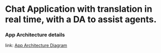 # Chat Application with translation in real time, with a DA to assist agents.

### App Architecture details

link:
[App Architecture Diagram](https://mermaid.live/view#pako:eNp9VW1v2jAQ_iuWq0qblCJS3kI-TKJl3aqt2lbYPizwwSQXsJrYzEnGKPDfd7aTEFi7fEjO9j338tyds6OhjID6NE7kJlwxlZPpeCYIPrcJB5EH9kNulNxkoObk6urdfiLDJ8jJrRQCwpxLsScTUL9BBfZDrEKLy7m1Zd-Xl6XRq4xHQLTLpitj-js6IfdiXeR78lkuuQjMm9xJlZbG7IZWHhX5CoE8ZDaI2xXDgPGFFnJQMQuhxJhNEzqIiDxAlrEl7CvhIxNRgtGXS1Kuz4Ovjr8qGaLIxdIenVoxbkqVPRkJlmwznu0q8HS7hoPFVWfHxOvApoqJLDFpBQ3Z0MzrrE4MjJaaw9rCmCusjU43sCLR8nlKo3uCUZMXXGRWp3livDwXCupdqY6hQhQcxSqO-asM1bE_wq8CMiz3B0i54KP7wAoYW4muDmwBi-US1TEeza7O-QeHTWCz1-J5imOWswXLgHxZgzKJlKmVvaqNfitAbffkDonSqsGbSiLjm7elwXpLAz4JuUkgwnre4NYx9lc6ZsyzXPFFob2f8opUaXvvU44MPEqZPjCBCLXTMikXZb8cS_oyxmo1NozaVBLdW8iW_pgRMb2mpfmrEMNnxbABWYb_j5oUa909me6Lo2zgx2Vlo2Zpkm-TepjChGXZGGKyVjxlaktiniT-BbhxLwYHaZRP4F-03d5guDhDZBBKER0xcRx3oF1j4rgft9tnmKjqjtKNF_dgWEPcRQ-u2_-4MQNSOQmhC2GN8Lw2dONmGxhcecU55u5yNAFOVQ2nptg5paxioGnmdJCcRgmceqBqGprAunurhJuHjSF36mEr05wJ6tAUVMp4hP-JncbNKN67Kcyoj2IEMSuSfEZn4oCqrMjlZCtC6ueqAIcqWSxX1I9ZkuGqWKN_GHO2VCytVNZM_MREqiVEHC-WB_tfMr8no0L9Hf1D_Y7rtbzB9cB1O17H6_evHbql_mDY6nY6XnvY7Q87PeyOg0OfjU235Xqo2-t3XdR3h4PDX8gNWZY)
